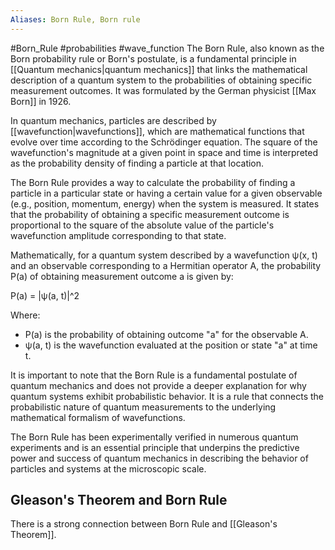 ```yaml
---
Aliases: Born Rule, Born rule
---
```

#Born_Rule #probabilities #wave_function 
The Born Rule, also known as the Born probability rule or Born's postulate, is a fundamental principle in [[Quantum mechanics|quantum mechanics]] that links the mathematical description of a quantum system to the probabilities of obtaining specific measurement outcomes. It was formulated by the German physicist [[Max Born]] in 1926.

In quantum mechanics, particles are described by [[wavefunction|wavefunctions]], which are mathematical functions that evolve over time according to the Schrödinger equation. The square of the wavefunction's magnitude at a given point in space and time is interpreted as the probability density of finding a particle at that location.

The Born Rule provides a way to calculate the probability of finding a particle in a particular state or having a certain value for a given observable (e.g., position, momentum, energy) when the system is measured. It states that the probability of obtaining a specific measurement outcome is proportional to the square of the absolute value of the particle's wavefunction amplitude corresponding to that state.

Mathematically, for a quantum system described by a wavefunction ψ(x, t) and an observable corresponding to a Hermitian operator A, the probability P(a) of obtaining measurement outcome a is given by:

P(a) = |ψ(a, t)|^2

Where:
- P(a) is the probability of obtaining outcome "a" for the observable A.
- ψ(a, t) is the wavefunction evaluated at the position or state "a" at time t.

It is important to note that the Born Rule is a fundamental postulate of quantum mechanics and does not provide a deeper explanation for why quantum systems exhibit probabilistic behavior. It is a rule that connects the probabilistic nature of quantum measurements to the underlying mathematical formalism of wavefunctions.

The Born Rule has been experimentally verified in numerous quantum experiments and is an essential principle that underpins the predictive power and success of quantum mechanics in describing the behavior of particles and systems at the microscopic scale.

## Gleason's Theorem and Born Rule
There is a strong connection between Born Rule and [[Gleason's Theorem]].